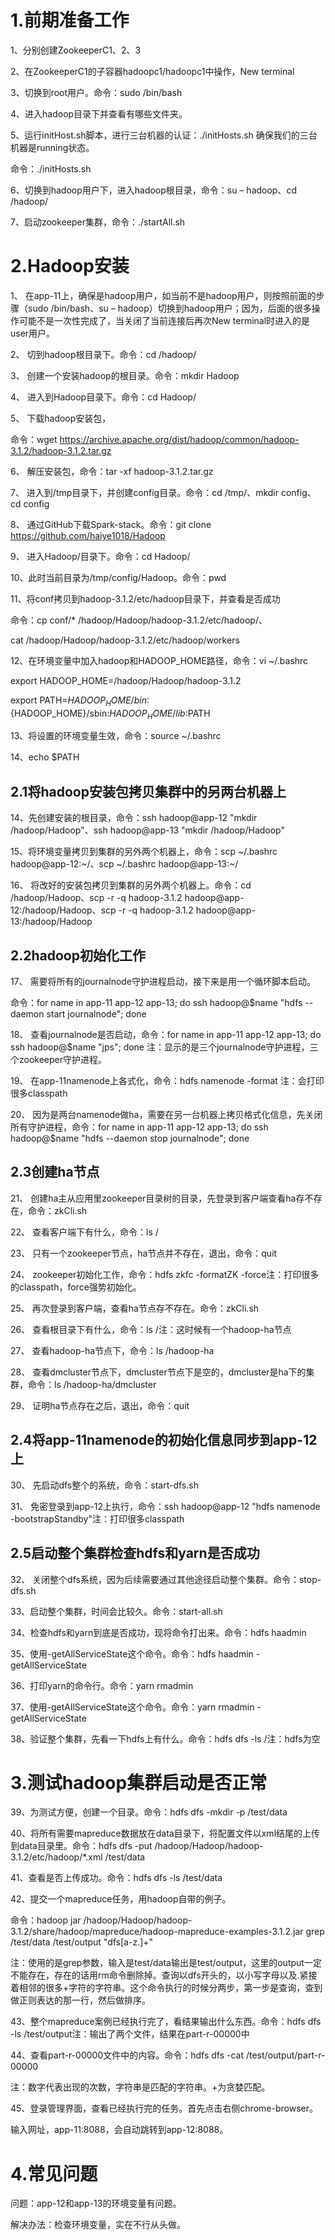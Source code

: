 # 1.前期准备工作

1、分别创建ZookeeperC1、2、3

2、在ZookeeperC1的子容器hadoopc1/hadoopc1中操作，New terminal

3、切换到root用户。命令：sudo /bin/bash

4、进入hadoop目录下并查看有哪些文件夹。

5、运行initHost.sh脚本，进行三台机器的认证：./initHosts.sh 确保我们的三台机器是running状态。

命令：./initHosts.sh

6、切换到hadoop用户下，进入hadoop根目录，命令：su – hadoop、cd /hadoop/ 

7、启动zookeeper集群，命令：./startAll.sh

# 2.Hadoop安装

1、 在app-11上，确保是hadoop用户，如当前不是hadoop用户，则按照前面的步骤（sudo /bin/bash、su – hadoop）切换到hadoop用户；因为，后面的很多操作可能不是一次性完成了，当关闭了当前连接后再次New terminal时进入的是user用户。

2、 切到hadoop根目录下。命令：cd /hadoop/

3、 创建一个安装hadoop的根目录。命令：mkdir Hadoop

4、 进入到Hadoop目录下。命令：cd Hadoop/

5、 下载hadoop安装包，

命令：wget https://archive.apache.org/dist/hadoop/common/hadoop-3.1.2/hadoop-3.1.2.tar.gz

6、 解压安装包，命令：tar -xf hadoop-3.1.2.tar.gz

7、 进入到/tmp目录下，并创建config目录。命令：cd /tmp/、mkdir config、cd config

8、 通过GitHub下载Spark-stack。命令：git clone https://github.com/haiye1018/Hadoop

9、 进入Hadoop/目录下。命令：cd Hadoop/

10、此时当前目录为/tmp/config/Hadoop。命令：pwd

11、将conf拷贝到hadoop-3.1.2/etc/hadoop目录下，并查看是否成功

命令：cp conf/* /hadoop/Hadoop/hadoop-3.1.2/etc/hadoop/、

cat /hadoop/Hadoop/hadoop-3.1.2/etc/hadoop/workers

12、在环境变量中加入hadoop和HADOOP_HOME路径，命令：vi ~/.bashrc

export HADOOP_HOME=/hadoop/Hadoop/hadoop-3.1.2

export PATH=${HADOOP_HOME}/bin:${HADOOP_HOME}/sbin:${HADOOP_HOME}/lib:$PATH

13、将设置的环境变量生效，命令：source ~/.bashrc

14、echo $PATH

## 2.1将hadoop安装包拷贝集群中的另两台机器上

14、先创建安装的根目录，命令：ssh hadoop@app-12 "mkdir /hadoop/Hadoop"、ssh hadoop@app-13 "mkdir /hadoop/Hadoop"

15、将环境变量拷贝到集群的另外两个机器上，命令：scp ~/.bashrc hadoop@app-12:~/、scp ~/.bashrc hadoop@app-13:~/

16、 将改好的安装包拷贝到集群的另外两个机器上。命令：cd /hadoop/Hadoop、scp -r -q hadoop-3.1.2 hadoop@app-12:/hadoop/Hadoop、scp -r -q hadoop-3.1.2 hadoop@app-13:/hadoop/Hadoop

## 2.2hadoop初始化工作

17、 需要将所有的journalnode守护进程启动，接下来是用一个循环脚本启动。

命令：for name in app-11 app-12 app-13; do ssh hadoop@$name "hdfs --daemon start journalnode"; done

18、 查看journalnode是否启动，命令：for name in app-11 app-12 app-13; do ssh hadoop@$name "jps"; done 注：显示的是三个journalnode守护进程，三个zookeeper守护进程。

19、 在app-11namenode上各式化，命令：hdfs namenode -format 注：会打印很多classpath

20、 因为是两台namenode做ha，需要在另一台机器上拷贝格式化信息，先关闭所有守护进程，命令：for name in app-11 app-12 app-13; do ssh hadoop@$name "hdfs --daemon stop journalnode"; done

## 2.3创建ha节点

21、 创建ha主从应用里zookeeper目录树的目录，先登录到客户端查看ha存不存在，命令：zkCli.sh

22、 查看客户端下有什么，命令：ls /

23、 只有一个zookeeper节点，ha节点并不存在，退出，命令：quit

24、 zookeeper初始化工作，命令：hdfs zkfc -formatZK -force注：打印很多的classpath，force强势初始化。

25、 再次登录到客户端，查看ha节点存不存在。命令：zkCli.sh

26、 查看根目录下有什么，命令：ls /注：这时候有一个hadoop-ha节点

27、 查看hadoop-ha节点下，命令：ls /hadoop-ha

28、 查看dmcluster节点下，dmcluster节点下是空的，dmcluster是ha下的集群，命令：ls /hadoop-ha/dmcluster

29、 证明ha节点存在之后，退出，命令：quit

## 2.4将app-11namenode的初始化信息同步到app-12上

30、 先启动dfs整个的系统，命令：start-dfs.sh

31、 免密登录到app-12上执行，命令：ssh hadoop@app-12 "hdfs namenode -bootstrapStandby"注：打印很多classpath

## 2.5启动整个集群检查hdfs和yarn是否成功

32、 关闭整个dfs系统，因为后续需要通过其他途径启动整个集群。命令：stop-dfs.sh

33、启动整个集群，时间会比较久。命令：start-all.sh

34、检查hdfs和yarn到底是否成功，现将命令打出来。命令：hdfs haadmin

35、使用-getAllServiceState这个命令。命令：hdfs haadmin -getAllServiceState

36、打印yarn的命令行。命令：yarn rmadmin

37、使用-getAllServiceState这个命令。命令：yarn rmadmin -getAllServiceState

38、验证整个集群，先看一下hdfs上有什么。命令：hdfs dfs -ls /注：hdfs为空

# 3.测试hadoop集群启动是否正常

39、为测试方便，创建一个目录。命令：hdfs dfs -mkdir -p /test/data

40、将所有需要mapreduce数据放在data目录下，将配置文件以xml结尾的上传到data目录里。命令：hdfs dfs -put /hadoop/Hadoop/hadoop-3.1.2/etc/hadoop/*.xml /test/data

41、查看是否上传成功。命令：hdfs dfs -ls /test/data

42、提交一个mapreduce任务，用hadoop自带的例子。

命令：hadoop jar /hadoop/Hadoop/hadoop-3.1.2/share/hadoop/mapreduce/hadoop-mapreduce-examples-3.1.2.jar grep /test/data /test/output "dfs[a-z.]+"

注：使用的是grep参数，输入是test/data输出是test/output，这里的output一定不能存在，存在的话用rm命令删除掉。查询以dfs开头的，以小写字母以及.紧接着相邻的很多+字符的字符串。这个命令执行的时候分两步，第一步是查询，查到做正则表达的那一行，然后做排序。

43、整个mapreduce案例已经执行完了，看结果输出什么东西。命令：hdfs dfs -ls /test/output注：输出了两个文件，结果在part-r-00000中

44、查看part-r-00000文件中的内容。命令：hdfs dfs -cat /test/output/part-r-00000

注：数字代表出现的次数，字符串是匹配的字符串。+为贪婪匹配。

45、登录管理界面，查看已经执行完的任务。首先点击右侧chrome-browser。

输入网址，app-11:8088，会自动跳转到app-12:8088。

# 4.常见问题

问题：app-12和app-13的环境变量有问题。

解决办法：检查环境变量，实在不行从头做。